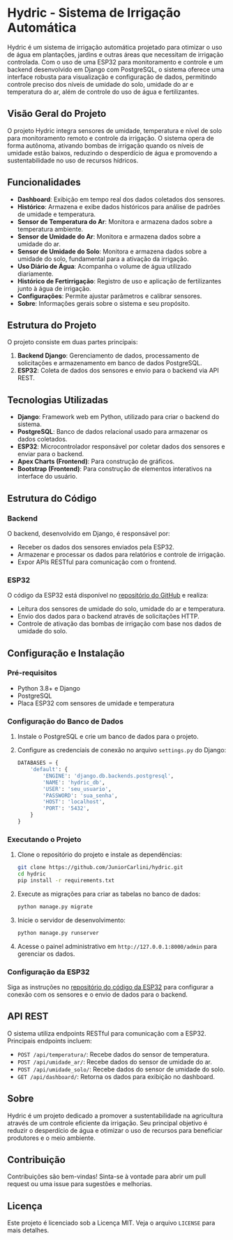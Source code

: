# Hydric - Sistema de Irrigação Automática

Hydric é um sistema de irrigação automática projetado para otimizar o uso de água em plantações, jardins e outras áreas que necessitam de irrigação controlada. Com o uso de uma ESP32 para monitoramento e controle e um backend desenvolvido em Django com PostgreSQL, o sistema oferece uma interface robusta para visualização e configuração de dados, permitindo controle preciso dos níveis de umidade do solo, umidade do ar e temperatura do ar, além de controle do uso de água e fertilizantes.

## Visão Geral do Projeto

O projeto Hydric integra sensores de umidade, temperatura e nível de solo para monitoramento remoto e controle da irrigação. O sistema opera de forma autônoma, ativando bombas de irrigação quando os níveis de umidade estão baixos, reduzindo o desperdício de água e promovendo a sustentabilidade no uso de recursos hídricos.

## Funcionalidades

- **Dashboard**: Exibição em tempo real dos dados coletados dos sensores.
- **Histórico**: Armazena e exibe dados históricos para análise de padrões de umidade e temperatura.
- **Sensor de Temperatura do Ar**: Monitora e armazena dados sobre a temperatura ambiente.
- **Sensor de Umidade do Ar**: Monitora e armazena dados sobre a umidade do ar.
- **Sensor de Umidade do Solo**: Monitora e armazena dados sobre a umidade do solo, fundamental para a ativação da irrigação.
- **Uso Diário de Água**: Acompanha o volume de água utilizado diariamente.
- **Histórico de Fertirrigação**: Registro de uso e aplicação de fertilizantes junto à água de irrigação.
- **Configurações**: Permite ajustar parâmetros e calibrar sensores.
- **Sobre**: Informações gerais sobre o sistema e seu propósito.

## Estrutura do Projeto

O projeto consiste em duas partes principais:
1. **Backend Django**: Gerenciamento de dados, processamento de solicitações e armazenamento em banco de dados PostgreSQL.
2. **ESP32**: Coleta de dados dos sensores e envio para o backend via API REST.

## Tecnologias Utilizadas

- **Django**: Framework web em Python, utilizado para criar o backend do sistema.
- **PostgreSQL**: Banco de dados relacional usado para armazenar os dados coletados.
- **ESP32**: Microcontrolador responsável por coletar dados dos sensores e enviar para o backend.
- **Apex Charts (Frontend)**: Para construção de gráficos.
- **Bootstrap (Frontend)**: Para construção de elementos interativos na interface do usuário.


## Estrutura do Código

### Backend

O backend, desenvolvido em Django, é responsável por:
- Receber os dados dos sensores enviados pela ESP32.
- Armazenar e processar os dados para relatórios e controle de irrigação.
- Expor APIs RESTful para comunicação com o frontend.

### ESP32

O código da ESP32 está disponível no [repositório do GitHub](https://github.com/JuniorCarlini/sistema-de-irrigacao-esp32) e realiza:
- Leitura dos sensores de umidade do solo, umidade do ar e temperatura.
- Envio dos dados para o backend através de solicitações HTTP.
- Controle de ativação das bombas de irrigação com base nos dados de umidade do solo.

## Configuração e Instalação

### Pré-requisitos

- Python 3.8+ e Django
- PostgreSQL
- Placa ESP32 com sensores de umidade e temperatura

### Configuração do Banco de Dados

1. Instale o PostgreSQL e crie um banco de dados para o projeto.
2. Configure as credenciais de conexão no arquivo `settings.py` do Django:

   ```python
   DATABASES = {
       'default': {
           'ENGINE': 'django.db.backends.postgresql',
           'NAME': 'hydric_db',
           'USER': 'seu_usuario',
           'PASSWORD': 'sua_senha',
           'HOST': 'localhost',
           'PORT': '5432',
       }
   }
   ```

### Executando o Projeto

1. Clone o repositório do projeto e instale as dependências:

   ```bash
   git clone https://github.com/JuniorCarlini/hydric.git
   cd hydric
   pip install -r requirements.txt
   ```

2. Execute as migrações para criar as tabelas no banco de dados:

   ```bash
   python manage.py migrate
   ```

3. Inicie o servidor de desenvolvimento:

   ```bash
   python manage.py runserver
   ```

4. Acesse o painel administrativo em `http://127.0.0.1:8000/admin` para gerenciar os dados.

### Configuração da ESP32

Siga as instruções no [repositório do código da ESP32](https://github.com/JuniorCarlini/sistema-de-irrigacao-esp32) para configurar a conexão com os sensores e o envio de dados para o backend.

## API REST

O sistema utiliza endpoints RESTful para comunicação com a ESP32. Principais endpoints incluem:
- `POST /api/temperatura/`: Recebe dados do sensor de temperatura.
- `POST /api/umidade_ar/`: Recebe dados do sensor de umidade do ar.
- `POST /api/umidade_solo/`: Recebe dados do sensor de umidade do solo.
- `GET /api/dashboard/`: Retorna os dados para exibição no dashboard.

## Sobre

Hydric é um projeto dedicado a promover a sustentabilidade na agricultura através de um controle eficiente da irrigação. Seu principal objetivo é reduzir o desperdício de água e otimizar o uso de recursos para beneficiar produtores e o meio ambiente.

## Contribuição

Contribuições são bem-vindas! Sinta-se à vontade para abrir um pull request ou uma issue para sugestões e melhorias.

## Licença

Este projeto é licenciado sob a Licença MIT. Veja o arquivo `LICENSE` para mais detalhes.
